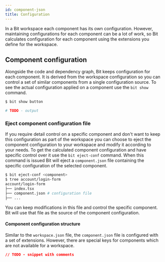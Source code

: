 ```yaml
---
id: component-json
title: Configuration
---
```


In a Bit workspace each component has its own configuration. However, maintaining configurations for each component can be a lot of work, so Bit calculates configuration for each component using the extensions you define for the workspace.

## Component configuration

Alongside the code and dependency graph, Bit keeps configuration for each component. It is derived from the workspace configuration so you can control a set of similar components from a single configuration source. To see the actual configuration applied on a component use the `bit show` command.

```sh
$ bit show button

# TODO - output
```

### Eject component configuration file

If you require detail control on a specific component and don't want to keep this configuration as part of the workspace you can choose to eject the component configuration to your workspace and modify it according to your needs.
To get the calculated component configuration and have specific control over it use the `bit eject-conf` command. When this command is issued Bit will eject a `component.json` file containing the specific configuration of the selected component.

```sh
$ bit eject-conf <component>
$ tree account/login-form
account/login-form
├── index.tsx
├── component.json # configuration file
├── ...
```

You can keep modifications in this file and control the specific component. Bit will use that file as the source of the component configuration.

#### Component configuration structure

Similar to the `workspace.json` file, the `component.json` file is configured with a set of extensions. However, there are special keys for components which are not available for a workspace.

```json
// TODO - snippet with comments
```

